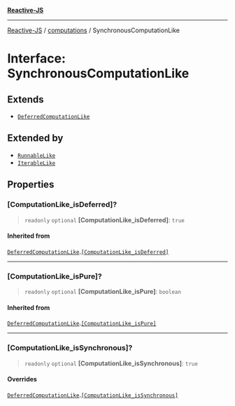 [**Reactive-JS**](../../README.md)

***

[Reactive-JS](../../README.md) / [computations](../README.md) / SynchronousComputationLike

# Interface: SynchronousComputationLike

## Extends

- [`DeferredComputationLike`](DeferredComputationLike.md)

## Extended by

- [`RunnableLike`](RunnableLike.md)
- [`IterableLike`](IterableLike.md)

## Properties

### \[ComputationLike\_isDeferred\]?

> `readonly` `optional` **\[ComputationLike\_isDeferred\]**: `true`

#### Inherited from

[`DeferredComputationLike`](DeferredComputationLike.md).[`[ComputationLike_isDeferred]`](DeferredComputationLike.md#computationlike_isdeferred)

***

### \[ComputationLike\_isPure\]?

> `readonly` `optional` **\[ComputationLike\_isPure\]**: `boolean`

#### Inherited from

[`DeferredComputationLike`](DeferredComputationLike.md).[`[ComputationLike_isPure]`](DeferredComputationLike.md#computationlike_ispure)

***

### \[ComputationLike\_isSynchronous\]?

> `readonly` `optional` **\[ComputationLike\_isSynchronous\]**: `true`

#### Overrides

[`DeferredComputationLike`](DeferredComputationLike.md).[`[ComputationLike_isSynchronous]`](DeferredComputationLike.md#computationlike_issynchronous)
